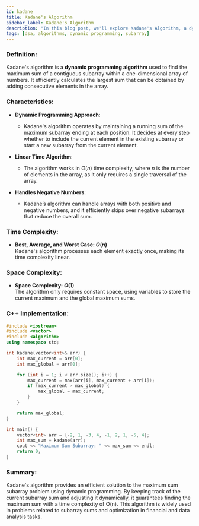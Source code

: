 ```yaml
---
id: kadane
title: Kadane's Algorithm
sidebar_label: Kadane's Algorithm
description: "In this blog post, we'll explore Kadane's Algorithm, a dynamic programming algorithm used to find the Maximum Sum Subarray in an array."
tags: [dsa, algorithms, dynamic programming, subarray]
---
```


### Definition:

Kadane's algorithm is a **dynamic programming algorithm** used to find the maximum sum of a contiguous subarray within a one-dimensional array of numbers. It efficiently calculates the largest sum that can be obtained by adding consecutive elements in the array.

### Characteristics:

- **Dynamic Programming Approach**:
  - Kadane's algorithm operates by maintaining a running sum of the maximum subarray ending at each position. It decides at every step whether to include the current element in the existing subarray or start a new subarray from the current element.

- **Linear Time Algorithm**:
  - The algorithm works in $O(n)$ time complexity, where $n$ is the number of elements in the array, as it only requires a single traversal of the array.

- **Handles Negative Numbers**:
  - Kadane’s algorithm can handle arrays with both positive and negative numbers, and it efficiently skips over negative subarrays that reduce the overall sum.

### Time Complexity:

- **Best, Average, and Worst Case: $O(n)$**  
  Kadane's algorithm processes each element exactly once, making its time complexity linear.

### Space Complexity:

- **Space Complexity: $O(1)$**  
  The algorithm only requires constant space, using variables to store the current maximum and the global maximum sums.

### C++ Implementation:

```cpp
#include <iostream>
#include <vector>
#include <algorithm>
using namespace std;

int kadane(vector<int>& arr) {
    int max_current = arr[0];
    int max_global = arr[0];

    for (int i = 1; i < arr.size(); i++) {
        max_current = max(arr[i], max_current + arr[i]);
        if (max_current > max_global) {
            max_global = max_current;
        }
    }

    return max_global;
}

int main() {
    vector<int> arr = {-2, 1, -3, 4, -1, 2, 1, -5, 4};
    int max_sum = kadane(arr);
    cout << "Maximum Sum Subarray: " << max_sum << endl;
    return 0;
}
```

### Summary:

Kadane's algorithm provides an efficient solution to the maximum sum subarray problem using dynamic programming. By keeping track of the current subarray sum and adjusting it dynamically, it guarantees finding the maximum sum with a time complexity of O(n). This algorithm is widely used in problems related to subarray sums and optimization in financial and data analysis tasks.
